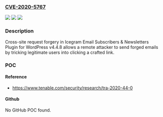 ### [CVE-2020-5767](https://cve.mitre.org/cgi-bin/cvename.cgi?name=CVE-2020-5767)
![](https://img.shields.io/static/v1?label=Product&message=Icegram%20Email%20Subscribers%20%26%20Newsletters%20Plugin%20for%20WordPress&color=blue)
![](https://img.shields.io/static/v1?label=Version&message=n%2Fa&color=blue)
![](https://img.shields.io/static/v1?label=Vulnerability&message=Cross-site%20Request%20Forgery&color=brighgreen)

### Description

Cross-site request forgery in Icegram Email Subscribers & Newsletters Plugin for WordPress v4.4.8 allows a remote attacker to send forged emails by tricking legitimate users into clicking a crafted link.

### POC

#### Reference
- https://www.tenable.com/security/research/tra-2020-44-0

#### Github
No GitHub POC found.

